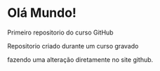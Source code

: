 # Olá Mundo!
 Primeiro repositorio do curso GitHub

 Repositorio criado durante um curso gravado
 
fazendo uma alteração diretamente no site github.


